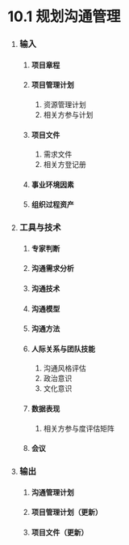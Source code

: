 # 10.1 规划沟通管理

1. ### 输入

   1. #### 项目章程

   2. #### 项目管理计划

      1. 资源管理计划
      2. 相关方参与计划

   3. #### 项目文件

      1. 需求文件
      2. 相关方登记册

   4. #### 事业环境因素

   5. #### 组织过程资产

2. ### 工具与技术

   1. #### 专家判断

   2. #### 沟通需求分析

   3. #### 沟通技术

   4. #### 沟通模型

   5. #### 沟通方法

   6. #### 人际关系与团队技能

      1. 沟通风格评估
      2. 政治意识
      3. 文化意识

   7. #### 数据表现

      1. 相关方参与度评估矩阵

   8. #### 会议

3. ### 输出

   1. #### 沟通管理计划

   2. #### 项目管理计划（更新）

   3. #### 项目文件（更新）
